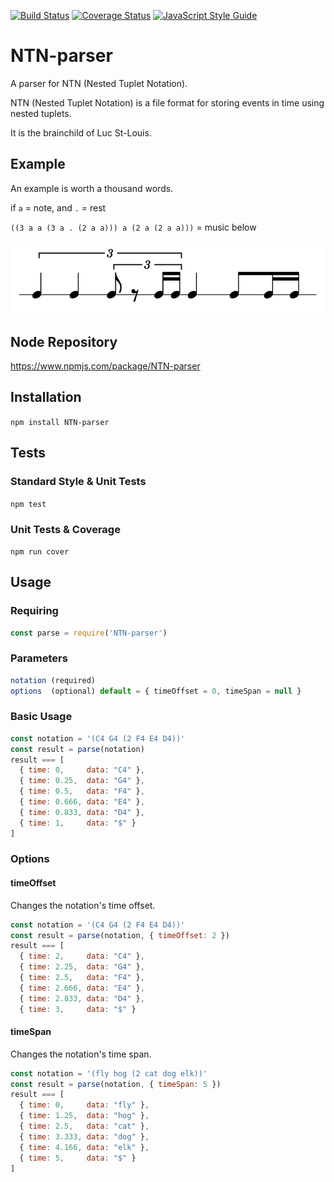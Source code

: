 [![Build Status](https://travis-ci.org/pelevesque/NTN-parser.svg?branch=master)](https://travis-ci.org/pelevesque/NTN-parser)
[![Coverage Status](https://coveralls.io/repos/github/pelevesque/NTN-parser/badge.svg?branch=master)](https://coveralls.io/github/pelevesque/NTN-parser?branch=master)
[![JavaScript Style Guide](https://img.shields.io/badge/code_style-standard-brightgreen.svg)](https://standardjs.com)

# NTN-parser

A parser for NTN (Nested Tuplet Notation).

NTN (Nested Tuplet Notation) is a file format for storing events in time
using nested tuplets.

It is the brainchild of Luc St-Louis.

## Example

An example is worth a thousand words.

if `a` = note, and `.` = rest

`((3 a a (3 a . (2 a a))) a (2 a (2 a a)))` = music below

![notation example](notation.png)

## Node Repository

https://www.npmjs.com/package/NTN-parser

## Installation

`npm install NTN-parser`

## Tests

### Standard Style & Unit Tests

`npm test`

### Unit Tests & Coverage

`npm run cover`

## Usage

### Requiring

```js
const parse = require('NTN-parser')
```

### Parameters

```js
notation (required)
options  (optional) default = { timeOffset = 0, timeSpan = null }
```

### Basic Usage

```js
const notation = '(C4 G4 (2 F4 E4 D4))'
const result = parse(notation)
result === [
  { time: 0,     data: "C4" },
  { time: 0.25,  data: "G4" },
  { time: 0.5,   data: "F4" },
  { time: 0.666, data: "E4" },
  { time: 0.833, data: "D4" },
  { time: 1,     data: "$" }
]
```

### Options

#### timeOffset

Changes the notation's time offset.

```js
const notation = '(C4 G4 (2 F4 E4 D4))'
const result = parse(notation, { timeOffset: 2 })
result === [
  { time: 2,     data: "C4" },
  { time: 2.25,  data: "G4" },
  { time: 2.5,   data: "F4" },
  { time: 2.666, data: "E4" },
  { time: 2.833, data: "D4" },
  { time: 3,     data: "$" }
```

#### timeSpan

Changes the notation's time span.

```js
const notation = '(fly hog (2 cat dog elk))'
const result = parse(notation, { timeSpan: 5 })
result === [
  { time: 0,     data: "fly" },
  { time: 1.25,  data: "hog" },
  { time: 2.5,   data: "cat" },
  { time: 3.333, data: "dog" },
  { time: 4.166, data: "elk" },
  { time: 5,     data: "$" }
]
```
